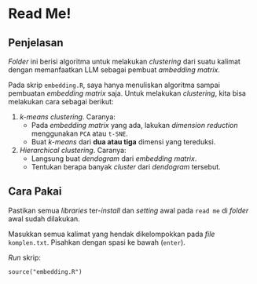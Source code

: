 # Read Me!


## Penjelasan

*Folder* ini berisi algoritma untuk melakukan *clustering* dari suatu
kalimat dengan memanfaatkan LLM sebagai pembuat *ambedding matrix*.

Pada skrip `embedding.R`, saya hanya menuliskan algoritma sampai
pembuatan *embedding matrix* saja. Untuk melakukan *clustering*, kita
bisa melakukan cara sebagai berikut:

1.  *k-means clustering*. Caranya:
    - Pada *embedding matrix* yang ada, lakukan *dimension reduction*
      menggunakan `PCA` atau `t-SNE`.
    - Buat *k-means* dari **dua atau tiga** dimensi yang tereduksi.
2.  *Hierarchical clustering*. Caranya:
    - Langsung buat *dendogram* dari *embedding matrix*.
    - Tentukan berapa banyak *cluster* dari *dendogram* tersebut.

## Cara Pakai

Pastikan semua *libraries* ter-*install* dan *setting* awal pada
`read me` di *folder* awal sudah dilakukan.

Masukkan semua kalimat yang hendak dikelompokkan pada *file*
`komplen.txt`. Pisahkan dengan spasi ke bawah (`enter`).

*Run* skrip:

    source("embedding.R")
